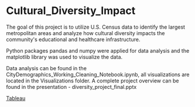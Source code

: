 # Cultural_Diversity_Impact

The goal of this project is to utilize U.S. Census data to identify the largest metropolitan areas and analyze how cultural diversity impacts the community's educational and healthcare infrastructure. 

Python packages pandas and numpy were applied for data analysis and the matplotlib library was used to visualize the data. 

Data analysis can be found in the CityDemographics_Working_Cleaning_Notebook.ipynb, all visualizations are located in the Visualizations folder. A complete project overview can be found in the presentation - diversity_project_final.pptx

[Tableau](https://public.tableau.com/profile/shayan.rizvi#!/)
